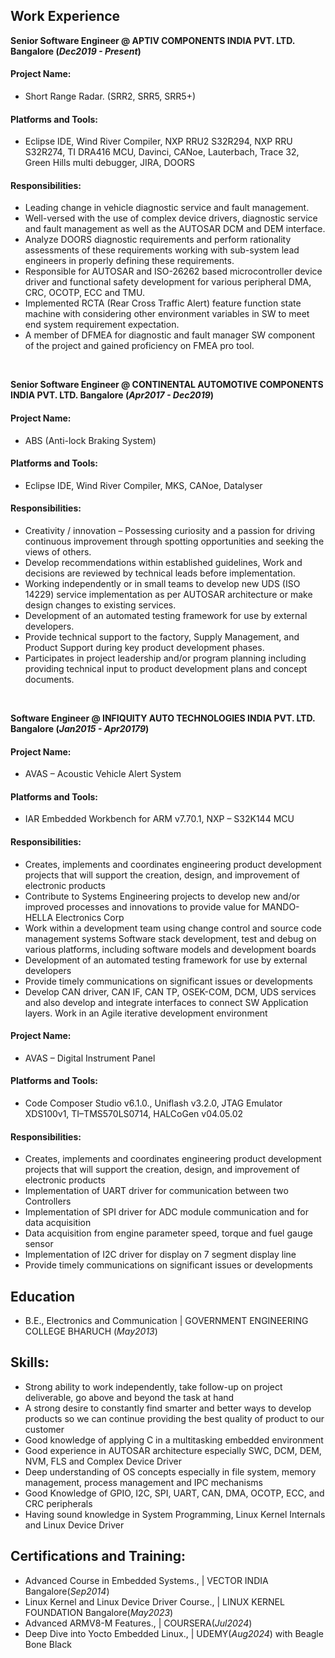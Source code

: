 ## Work Experience
**Senior Software Engineer @ APTIV COMPONENTS INDIA PVT. LTD. Bangalore (_Dec2019 - Present_)**
#### Project Name:
- Short Range Radar. (SRR2, SRR5, SRR5+)
  
#### Platforms and Tools:
- Eclipse IDE, Wind River Compiler, NXP RRU2 S32R294, NXP RRU S32R274, TI DRA416 MCU, Davinci, CANoe, Lauterbach, Trace 32, Green Hills multi debugger, JIRA, DOORS
  
#### Responsibilities:
- Leading change in vehicle diagnostic service and fault management. 
- Well-versed with the use of complex device drivers, diagnostic service and fault management as well as the AUTOSAR DCM and DEM interface.
- Analyze DOORS diagnostic requirements and perform rationality assessments of these requirements working with sub-system lead engineers in properly defining these requirements. 
- Responsible for AUTOSAR and ISO-26262 based microcontroller device driver and functional safety development for various peripheral DMA, CRC, OCOTP, ECC and TMU.
- Implemented RCTA (Rear Cross Traffic Alert) feature function state machine with considering other environment variables in SW to meet end system requirement expectation.
- A member of DFMEA for diagnostic and fault manager SW component of the project and gained proficiency on FMEA pro tool.
<br />

**Senior Software Engineer @ CONTINENTAL AUTOMOTIVE COMPONENTS INDIA PVT. LTD. Bangalore (_Apr2017 - Dec2019_)**
#### Project Name: 
- ABS (Anti-lock Braking System)
  
#### Platforms and Tools:
- Eclipse IDE, Wind River Compiler, MKS, CANoe, Datalyser
  
#### Responsibilities: 
- Creativity / innovation – Possessing curiosity and a passion for driving continuous improvement through spotting opportunities and seeking the views of others.
- Develop recommendations within established guidelines, Work and decisions are reviewed by technical leads before implementation.
- Working independently or in small teams to develop new UDS (ISO 14229) service implementation as per AUTOSAR architecture or make design changes to existing services.  
- Development of an automated testing framework for use by external developers.
- Provide technical support to the factory, Supply Management, and Product Support during key product development phases.
- Participates in project leadership and/or program planning including providing technical input to product development plans and concept documents.
<br />
     
**Software Engineer @ INFIQUITY AUTO TECHNOLOGIES INDIA PVT. LTD. Bangalore (_Jan2015 - Apr20179_)**
#### Project Name:
- AVAS – Acoustic Vehicle Alert System
  
#### Platforms and Tools:
- IAR Embedded Workbench for ARM v7.70.1, NXP – S32K144 MCU
  
#### Responsibilities: 
- Creates, implements and coordinates engineering product development projects that will support the creation, design, and improvement of electronic products
- Contribute to Systems Engineering projects to develop new and/or improved processes and innovations to provide value for MANDO-HELLA Electronics Corp
- Work within a development team using change control and source code management systems Software stack development, test and debug on various platforms, including software models and development boards  
- Development of an automated testing framework for use by external developers
- Provide timely communications on significant issues or developments
- Develop CAN driver, CAN IF, CAN TP, OSEK-COM, DCM, UDS services and also develop and integrate interfaces to connect SW Application layers. Work in an Agile iterative development environment

#### Project Name:
- AVAS – Digital Instrument Panel
  
#### Platforms and Tools:
- Code Composer Studio v6.1.0., Uniflash v3.2.0, JTAG Emulator XDS100v1, TI–TMS570LS0714, HALCoGen v04.05.02
  
#### Responsibilities: 
- Creates, implements and coordinates engineering product development projects that will support the creation, design, and improvement of electronic products
- Implementation of UART driver for communication between two Controllers
- Implementation of SPI driver for ADC module communication and for data acquisition
- Data acquisition from engine parameter speed, torque and fuel gauge sensor
- Implementation of I2C driver for display on 7 segment display line
- Provide timely communications on significant issues or developments
     
## Education
- B.E., Electronics and Communication | GOVERNMENT ENGINEERING COLLEGE BHARUCH (_May2013_)

## Skills:
- Strong ability to work independently, take follow-up on project deliverable, go above and beyond the task at hand
- A strong desire to constantly find smarter and better ways to develop products so we can continue providing the best quality of product to our customer
- Good knowledge of applying C in a multitasking embedded environment
- Good experience in AUTOSAR architecture especially SWC, DCM, DEM, NVM, FLS and Complex Device Driver
- Deep understanding of OS concepts especially in file system, memory management, process management and IPC mechanisms
- Good Knowledge of GPIO, I2C, SPI, UART, CAN, DMA, OCOTP, ECC, and CRC peripherals
- Having sound knowledge in System Programming, Linux Kernel Internals and Linux Device Driver

## Certifications and Training:
- Advanced Course in Embedded Systems.,         | VECTOR INDIA Bangalore(_Sep2014_)
- Linux Kernel and Linux Device Driver Course., | LINUX KERNEL FOUNDATION Bangalore(_May2023_)
- Advanced ARMV8-M Features.,                   | COURSERA(_Jul2024_)
- Deep Dive into Yocto Embedded Linux.,         | UDEMY(_Aug2024_)
  with Beagle Bone Black 
